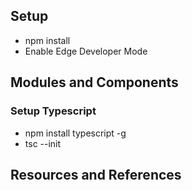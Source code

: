 
## Setup

- npm install
- Enable Edge Developer Mode


## Modules and Components

### Setup Typescript

- npm install typescript -g
- tsc --init


## Resources and References

